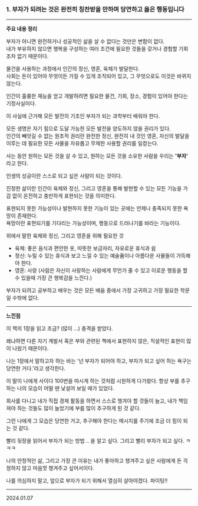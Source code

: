 ### 1. 부자가 되려는 것은 완전히 칭찬받을 만하며 당연하고 옳은 행동입니다
- - -
**주요 내용 정리**

부자가 아니면 완전하거나 성공적인 삶을 살 수 없다는 것만은 변함이 없다.\
내가 부유하지 않으면 행복을 구성하는 여러 조건에 필요한 것들을 갖거나 경험할 기회조차 없기 때문이다.

물건을 사용하는 과정에서 인간의 정신, 영혼, 육체가 발달한다.\
사회는 돈이 있어야 무엇이든 가질 수 있게 조직되어 있고, 그 무엇으로도 이것은 바뀌지 않는다.

인간이 훌륭한 재능을 얻고 개발하려면 필요한 물건, 기회, 장소, 경험이 있어야 한다는 기정사실이다.

이 사실에 근거해 모든 발전의 기초인 부자가 되는 과학부터 배워야 한다.

모든 생명은 자기 힘으로 도달 가능한 모든 발전을 양도하지 않을 권리가 있다.\
인간의 빼앗길 수 없는 원초적 권리란 완전한 정신, 완전히 내 것인 영혼, 자신의 발달을 이루는 데 필요한 모든 사물을 자유롭고 무제한 사용할 권리를 일컫는다.

사는 동안 원하는 모든 것을 살 수 있고, 원하는 모든 것을 소유한 사람을 우리는 **'부자'** 라고 한다.

인생의 성공이란 스스로 되고 싶은 사람이 되는 것이다.

진정한 삶이란 인간이 육체와 정신, 그리고 영혼을 통해 발현할 수 있는 모든 기능을 가감 없이 온전하고 충만하게 표현되는 것을 의미한다.

표현되지 못한 가능성이나 발현하지 못한 기능이 있는 곳에는 언제나 충족되지 못한 욕망이 존재한다.\
욕망이란 표현되기를 기다리는 가능성이며, 행동으로 드러나기를 바라는 기능이다.

위에서 말한 육체와 정신, 그리고 영혼을 위해 필요한 것
- 육체: 좋은 음식과 편안한 옷, 따뜻한 보금자리, 자유로운 휴식과 쉼
- 정신: 누릴 수 있는 휴식과 보고 느낄 수 있는 예술품이나 아름다운 사물들이 가득해야 한다.
- 영혼: 사랑 (사람은 자신이 사랑하는 사람에게 무언가 줄 수 있고 이로운 행동을 할 수 있을때 가장 큰 행복감을 느낀다.)

부자가 되려고 공부하고 배우는 것은 모든 배움 중에서 가장 고귀하고 가장 필요한 학문일 수밖에 없다.
- - -
**느낀점**

이 책의 1장을 읽고 조금? (많이 ...) 충격을 받았다.

왜냐하면 다른 자기 계발서 혹은 부와 관련된 책에서 표현하지 않은,
직설적인 표현이 많이 나왔기 때문이다.

나는 1장에서 말하고자 하는 바는
'넌 부자가 되어야 하고, 부자가 되고 싶어 하는 욕구는 당연한 거다.'라고 생각한다.

이 말이 나에게 사이다 100번을 마시게 하는 것처럼 시원하게 다가왔다.
항상 부를 추구하는 나의 모습이 어떨 땐 낯설어 보일 때가 있었다.

회사를 다니고 내가 직접 경제 활동을 하면서 스스로 챙겨야 할 것들이 늘고,
내가 책임져야 하는 것들도 많이 늘었기에 부를 많이 추구하게 된 것 같다.

그런 나에게 그 모습은 당연한 거고, 추구해야 한다는 메시지를 주기에 조금 더 힘이 되는 것 같다.

빨리 뒷장을 읽어서 부자가 되는 방법 .. 을 알고 싶다.
그리고 빨리 부자가 되고 싶다. ㅋㅋㅋ

나의 안정적인 삶, 그리고 가장 큰 이유는 내가 좋아하고 챙겨주고 싶은 사람에게 돈 걱정하지 않고
마음껏 챙겨주고 싶어서이다.

나를 의심하지 말고, 앞으로 부자가 되기 위해서 열심히 살아야겠다.
파이팅!!

- - -
2024.01.07
